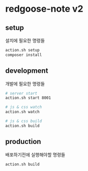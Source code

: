 # redgoose-note v2

## setup

설치에 필요한 명령들

```bash
action.sh setup
composer install
```

## development

개발에 필요한 명령들

```bash
# server start
action.sh start 8001

# js & css watch
action.sh watch

# js & css build
action.sh build
```

## production

배포하기전에 실행해야할 명령들

```bash
action.sh build
```
